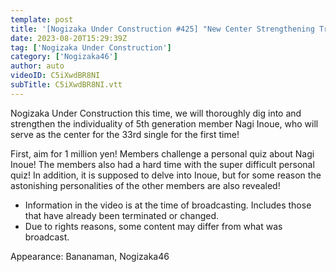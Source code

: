 ```yaml
---
template: post
title: '[Nogizaka Under Construction #425] "New Center Strengthening Training Quiz Nagi Inoue Part 1" 2023.08.20 OA'
date: 2023-08-20T15:29:39Z
tag: ['Nogizaka Under Construction']
category: ['Nogizaka46']
author: auto 
videoID: C5iXwdBR8NI
subTitle: C5iXwdBR8NI.vtt
---
```

Nogizaka Under Construction this time, we will thoroughly dig into and strengthen the individuality of 5th generation member Nagi Inoue, who will serve as the center for the 33rd single for the first time!

First, aim for 1 million yen! Members challenge a personal quiz about Nagi Inoue! The members also had a hard time with the super difficult personal quiz! In addition, it is supposed to delve into Inoue, but for some reason the astonishing personalities of the other members are also revealed!

- Information in the video is at the time of broadcasting. Includes those that have already been terminated or changed.
- Due to rights reasons, some content may differ from what was broadcast.

Appearance: Bananaman, Nogizaka46
